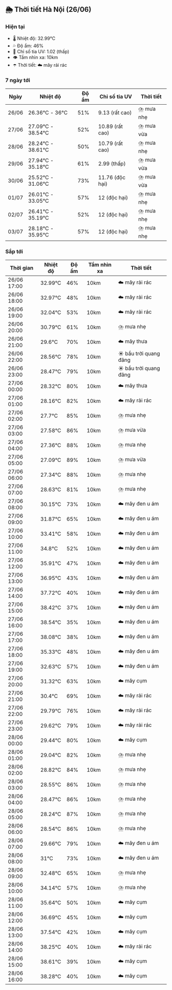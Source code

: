 ## 🌦️ Thời tiết Hà Nội (26/06)

### Hiện tại

- 🌡️ Nhiệt độ: 32.99℃
- 💦 Độ ẩm: 46%
- 🌟 Chỉ số tia UV: 1.02 (thấp)
- 👁️ Tầm nhìn xa: 10km
- ☂️ Thời tiết: ☁️ mây rải rác

### 7 ngày tới

| Ngày | Nhiệt độ | Độ ẩm | Chỉ số tia UV | Thời tiết |
| --- | --- | --- | --- | --- |
| 26/06 | 26.36℃ - 36℃ | 51% | 9.13 (rất cao) | ⛈️ mưa nhẹ |
| 27/06 | 27.09℃ - 38.54℃ | 52% | 10.89 (rất cao) | ⛈️ mưa vừa |
| 28/06 | 28.24℃ - 38.61℃ | 50% | 10.79 (rất cao) | ⛈️ mưa nhẹ |
| 29/06 | 27.94℃ - 35.18℃ | 61% | 2.99 (thấp) | ⛈️ mưa vừa |
| 30/06 | 25.52℃ - 31.06℃ | 73% | 11.76 (độc hại) | ⛈️ mưa vừa |
| 01/07 | 26.01℃ - 33.05℃ | 57% | 12 (độc hại) | ⛈️ mưa nhẹ |
| 02/07 | 26.41℃ - 35.19℃ | 52% | 12 (độc hại) | ⛈️ mưa nhẹ |
| 03/07 | 28.18℃ - 35.95℃ | 57% | 12 (độc hại) | ⛈️ mưa nhẹ |

### Sắp tới

| Thời gian | Nhiệt độ | Độ ẩm | Tầm nhìn xa | Thời tiết |
| --- | --- | --- | --- | --- |
| 26/06 17:00 | 32.99℃ | 46% | 10km | ☁️ mây rải rác |
| 26/06 18:00 | 32.97℃ | 48% | 10km | ☁️ mây rải rác |
| 26/06 19:00 | 32.04℃ | 53% | 10km | ☁️ mây rải rác |
| 26/06 20:00 | 30.79℃ | 61% | 10km | ⛈️ mưa nhẹ |
| 26/06 21:00 | 29.6℃ | 70% | 10km | ☁️ mây thưa |
| 26/06 22:00 | 28.56℃ | 78% | 10km | ☀️ bầu trời quang đãng |
| 26/06 23:00 | 28.47℃ | 79% | 10km | ☀️ bầu trời quang đãng |
| 27/06 00:00 | 28.32℃ | 80% | 10km | ☁️ mây thưa |
| 27/06 01:00 | 28.16℃ | 82% | 10km | ☁️ mây rải rác |
| 27/06 02:00 | 27.7℃ | 85% | 10km | ⛈️ mưa nhẹ |
| 27/06 03:00 | 27.58℃ | 86% | 10km | ⛈️ mưa vừa |
| 27/06 04:00 | 27.36℃ | 88% | 10km | ⛈️ mưa nhẹ |
| 27/06 05:00 | 27.09℃ | 89% | 10km | ⛈️ mưa vừa |
| 27/06 06:00 | 27.34℃ | 88% | 10km | ⛈️ mưa nhẹ |
| 27/06 07:00 | 28.63℃ | 81% | 10km | ⛈️ mưa nhẹ |
| 27/06 08:00 | 30.15℃ | 73% | 10km | ☁️ mây đen u ám |
| 27/06 09:00 | 31.87℃ | 65% | 10km | ☁️ mây đen u ám |
| 27/06 10:00 | 33.41℃ | 58% | 10km | ☁️ mây đen u ám |
| 27/06 11:00 | 34.8℃ | 52% | 10km | ☁️ mây đen u ám |
| 27/06 12:00 | 35.91℃ | 47% | 10km | ☁️ mây đen u ám |
| 27/06 13:00 | 36.95℃ | 43% | 10km | ☁️ mây đen u ám |
| 27/06 14:00 | 37.72℃ | 40% | 10km | ☁️ mây đen u ám |
| 27/06 15:00 | 38.42℃ | 37% | 10km | ☁️ mây đen u ám |
| 27/06 16:00 | 38.54℃ | 35% | 10km | ☁️ mây đen u ám |
| 27/06 17:00 | 38.08℃ | 38% | 10km | ☁️ mây đen u ám |
| 27/06 18:00 | 35.33℃ | 48% | 10km | ☁️ mây đen u ám |
| 27/06 19:00 | 32.63℃ | 57% | 10km | ☁️ mây đen u ám |
| 27/06 20:00 | 31.32℃ | 63% | 10km | ☁️ mây cụm |
| 27/06 21:00 | 30.4℃ | 69% | 10km | ☁️ mây rải rác |
| 27/06 22:00 | 29.79℃ | 76% | 10km | ☁️ mây rải rác |
| 27/06 23:00 | 29.62℃ | 79% | 10km | ☁️ mây rải rác |
| 28/06 00:00 | 29.44℃ | 80% | 10km | ☁️ mây cụm |
| 28/06 01:00 | 29.04℃ | 82% | 10km | ⛈️ mưa nhẹ |
| 28/06 02:00 | 28.82℃ | 84% | 10km | ⛈️ mưa nhẹ |
| 28/06 03:00 | 28.55℃ | 86% | 10km | ⛈️ mưa nhẹ |
| 28/06 04:00 | 28.47℃ | 86% | 10km | ⛈️ mưa nhẹ |
| 28/06 05:00 | 28.24℃ | 87% | 10km | ⛈️ mưa nhẹ |
| 28/06 06:00 | 28.54℃ | 86% | 10km | ⛈️ mưa nhẹ |
| 28/06 07:00 | 29.66℃ | 79% | 10km | ☁️ mây đen u ám |
| 28/06 08:00 | 31℃ | 73% | 10km | ☁️ mây đen u ám |
| 28/06 09:00 | 32.48℃ | 65% | 10km | ⛈️ mưa nhẹ |
| 28/06 10:00 | 34.14℃ | 57% | 10km | ⛈️ mưa nhẹ |
| 28/06 11:00 | 35.64℃ | 50% | 10km | ☁️ mây cụm |
| 28/06 12:00 | 36.69℃ | 45% | 10km | ☁️ mây cụm |
| 28/06 13:00 | 37.54℃ | 42% | 10km | ☁️ mây cụm |
| 28/06 14:00 | 38.25℃ | 40% | 10km | ☁️ mây rải rác |
| 28/06 15:00 | 38.61℃ | 39% | 10km | ☁️ mây cụm |
| 28/06 16:00 | 38.28℃ | 40% | 10km | ☁️ mây cụm |
